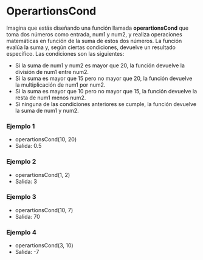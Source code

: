 # OperartionsCond
Imagina que estás diseñando una función llamada **operartionsCond** que toma dos números como entrada, num1 y num2, y realiza operaciones matemáticas en función de la suma de estos dos números. La función evalúa la suma y, según ciertas condiciones, devuelve un resultado específico. Las condiciones son las siguientes:

- Si la suma de num1 y num2 es mayor que 20, la función devuelve la división de num1 entre num2.
- Si la suma es mayor que 15 pero no mayor que 20, la función devuelve la multiplicación de num1 por num2.
- Si la suma es mayor que 10 pero no mayor que 15, la función devuelve la resta de num1 menos num2.
- Si ninguna de las condiciones anteriores se cumple, la función devuelve la suma de num1 y num2.

### Ejemplo 1
- operartionsCond(10, 20) 
- Salida: 0.5

### Ejemplo 2
- operartionsCond(1, 2)  
- Salida: 3

### Ejemplo 3
- operartionsCond(10, 7)
- Salida: 70

### Ejemplo 4 
- operartionsCond(3, 10) 
- Salida: -7
